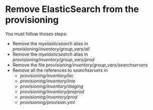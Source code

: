 # Remove ElasticSearch from the provisioning

You must follow thoses steps:

* Remove the *myelasticsearch* alias in *provisioning/inventory/group_vars/all*
* Remove the *myelasticsearch* alias in *provisioning/inventory/group_vars/prod*
* Remove the file *provisioning/inventory/group_vars/searchservers*
* Remove all the references to *searchservers* in
    * *provisioning/inventory/lxc*
    * *provisioning/inventory/inte*
    * *provisioning/inventory/staging*
    * *provisioning/inventory/preprod*
    * *provisioning/inventory/prod*
    * *provisioning/provision.yml*
